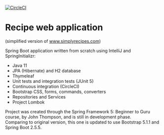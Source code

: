 [![CircleCI](https://circleci.com/gh/nikolatx/spring-recipe-app/tree/master.svg?style=svg&circle-token=3ff047813687895f3ab4acfb4df92289fbe1eb16)](https://circleci.com/gh/nikolatx/spring-recipe-app/tree/master)


# Recipe web application
(simplified version of www.simplyrecipes.com)


Spring Boot application written from scratch using IntelliJ and SpringInitializr:
- Java 11
- JPA (Hibernate) and H2 database
- Thymeleaf
- Unit tests and integration tests (JUnit 5)
- Continuous integration (CircleCI)
- Bootstrap CSS, forms, commands, converters
- Repositories and Services
- Project Lombok

Project was created through the Spring Framework 5: Beginner to Guru course, by John Thompson, and is still in development phase.<br/>
Comparing to original version, this one is updated to use Bootstrap 5.1.1 and Spring Boot 2.5.5.
